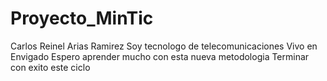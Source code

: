 # Proyecto_MinTic
Carlos Reinel Arias Ramirez
Soy tecnologo de telecomunicaciones
Vivo en Envigado
Espero aprender mucho con esta nueva metodologia
Terminar con exito este ciclo

